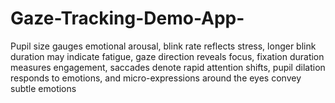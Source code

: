 # Gaze-Tracking-Demo-App-
Pupil size gauges emotional arousal, blink rate reflects stress, longer blink duration may indicate fatigue, gaze direction reveals focus, fixation duration measures engagement, saccades denote rapid attention shifts, pupil dilation responds to emotions, and micro-expressions around the eyes convey subtle emotions
